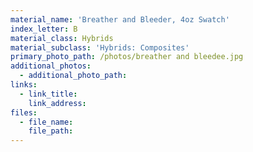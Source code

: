 ```yaml
---
material_name: 'Breather and Bleeder, 4oz Swatch'
index_letter: B
material_class: Hybrids
material_subclass: 'Hybrids: Composites'
primary_photo_path: /photos/breather and bleedee.jpg
additional_photos:
  - additional_photo_path:
links:
  - link_title:
    link_address:
files:
  - file_name:
    file_path:
---
```



